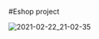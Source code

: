 #Eshop project

![2021-02-22_21-02-35](https://user-images.githubusercontent.com/78431912/111298619-2384c280-8679-11eb-94aa-b7e22664ee56.png)
